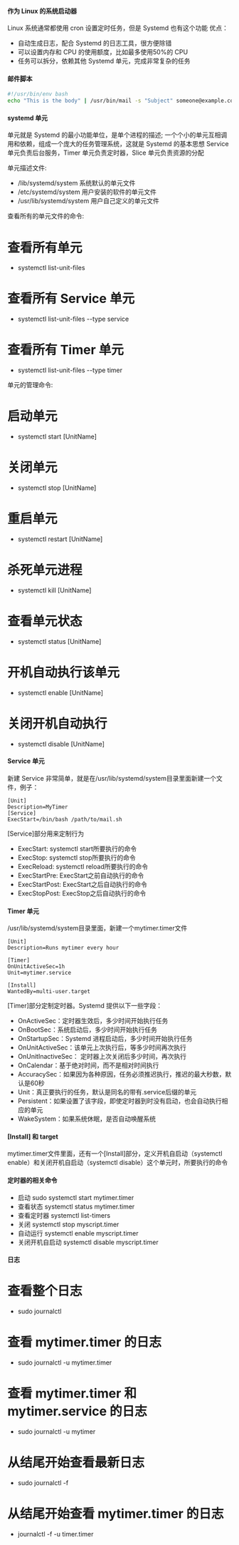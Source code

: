 #### 作为 Linux 的系统启动器
Linux 系统通常都使用 cron 设置定时任务，但是 Systemd 也有这个功能
优点：
- 自动生成日志，配合 Systemd 的日志工具，很方便除错
- 可以设置内存和 CPU 的使用额度，比如最多使用50%的 CPU
- 任务可以拆分，依赖其他 Systemd 单元，完成非常复杂的任务

#### 邮件脚本
```sh
#!/usr/bin/env bash
echo "This is the body" | /usr/bin/mail -s "Subject" someone@example.com
```

#### systemd 单元
单元就是 Systemd 的最小功能单位，是单个进程的描述; 一个个小的单元互相调用和依赖，组成一个庞大的任务管理系统，这就是 Systemd 的基本思想
Service 单元负责后台服务，Timer 单元负责定时器，Slice 单元负责资源的分配

单元描述文件:
- /lib/systemd/system 系统默认的单元文件
- /etc/systemd/system 用户安装的软件的单元文件
- /usr/lib/systemd/system 用户自己定义的单元文件

查看所有的单元文件的命令:
# 查看所有单元
- systemctl list-unit-files
# 查看所有 Service 单元
- systemctl list-unit-files --type service
# 查看所有 Timer 单元
- systemctl list-unit-files --type timer

单元的管理命令:
# 启动单元
- systemctl start [UnitName]
# 关闭单元
- systemctl stop [UnitName]
# 重启单元
- systemctl restart [UnitName]
# 杀死单元进程
- systemctl kill [UnitName]
# 查看单元状态
- systemctl status [UnitName]
# 开机自动执行该单元
- systemctl enable [UnitName]
# 关闭开机自动执行
- systemctl disable [UnitName]

#### Service 单元
新建 Service 非常简单，就是在/usr/lib/systemd/system目录里面新建一个文件，例子：
```
[Unit]
Description=MyTimer
[Service]
ExecStart=/bin/bash /path/to/mail.sh
```

[Service]部分用来定制行为
- ExecStart: systemctl start所要执行的命令
- ExecStop: systemctl stop所要执行的命令
- ExecReload: systemctl reload所要执行的命令
- ExecStartPre: ExecStart之前自动执行的命令
- ExecStartPost: ExecStart之后自动执行的命令
- ExecStopPost: ExecStop之后自动执行的命令

#### Timer 单元
/usr/lib/systemd/system目录里面，新建一个mytimer.timer文件
```
[Unit]
Description=Runs mytimer every hour

[Timer]
OnUnitActiveSec=1h
Unit=mytimer.service

[Install]
WantedBy=multi-user.target
```

[Timer]部分定制定时器。Systemd 提供以下一些字段：
- OnActiveSec：定时器生效后，多少时间开始执行任务
- OnBootSec：系统启动后，多少时间开始执行任务
- OnStartupSec：Systemd 进程启动后，多少时间开始执行任务
- OnUnitActiveSec：该单元上次执行后，等多少时间再次执行
- OnUnitInactiveSec： 定时器上次关闭后多少时间，再次执行
- OnCalendar：基于绝对时间，而不是相对时间执行
- AccuracySec：如果因为各种原因，任务必须推迟执行，推迟的最大秒数，默认是60秒
- Unit：真正要执行的任务，默认是同名的带有.service后缀的单元
- Persistent：如果设置了该字段，即使定时器到时没有启动，也会自动执行相应的单元
- WakeSystem：如果系统休眠，是否自动唤醒系统

#### [Install] 和 target
mytimer.timer文件里面，还有一个[Install]部分，定义开机自启动（systemctl enable）和关闭开机自启动（systemctl disable）这个单元时，所要执行的命令

#### 定时器的相关命令
- 启动 sudo systemctl start mytimer.timer
- 查看状态 systemctl status mytimer.timer
- 查看定时器 systemctl list-timers
- 关闭 systemctl stop myscript.timer
- 自动运行 systemctl enable myscript.timer
- 关闭开机自启动 systemctl disable myscript.timer

#### 日志
# 查看整个日志
- sudo journalctl
# 查看 mytimer.timer 的日志
- sudo journalctl -u mytimer.timer
# 查看 mytimer.timer 和 mytimer.service 的日志
- sudo journalctl -u mytimer
# 从结尾开始查看最新日志
- sudo journalctl -f
# 从结尾开始查看 mytimer.timer 的日志
- journalctl -f -u timer.timer

